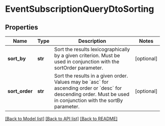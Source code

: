 # EventSubscriptionQueryDtoSorting

## Properties
Name | Type | Description | Notes
------------ | ------------- | ------------- | -------------
**sort_by** | **str** | Sort the results lexicographically by a given criterion. Must be used in conjunction with the sortOrder parameter. | [optional] 
**sort_order** | **str** | Sort the results in a given order. Values may be &#x60;asc&#x60; for ascending order or &#x60;desc&#x60; for descending order. Must be used in conjunction with the sortBy parameter. | [optional] 

[[Back to Model list]](../README.md#documentation-for-models) [[Back to API list]](../README.md#documentation-for-api-endpoints) [[Back to README]](../README.md)


